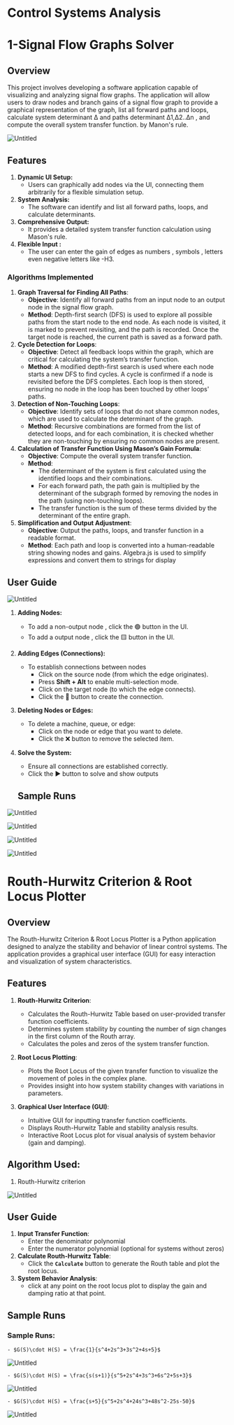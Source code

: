 # Control Systems Analysis

# 1-Signal Flow Graphs Solver

## **Overview**


This project involves developing a software application capable of visualizing and analyzing signal flow graphs. The application will allow users to draw nodes and branch gains of a signal flow graph to provide a graphical representation of the graph, list all forward paths and loops, calculate system determinant Δ and paths determinant Δ1,Δ2..Δn , and compute the overall system transfer function. by Manon's rule.

![Untitled](assets/Untitled1.png)

## **Features**

1. **Dynamic UI Setup:**
    - Users can graphically add nodes via the UI, connecting them arbitrarily for a flexible simulation setup.
2. **System Analysis:**
    - The software can identify and list all forward paths, loops, and calculate determinants.
3. **Comprehensive Output:**
    - It provides a detailed system transfer function calculation using Mason's rule.
4. **Flexible Input :**
    - The user can enter the gain of edges as numbers , symbols , letters even negative letters like -H3.

### **Algorithms Implemented**



1. **Graph Traversal for Finding All Paths**:
    - **Objective**: Identify all forward paths from an input node to an output node in the signal flow graph.
    - **Method**: Depth-first search (DFS) is used to explore all possible paths from the start node to the end node. As each node is visited, it is marked to prevent revisiting, and the path is recorded. Once the target node is reached, the current path is saved as a forward path.
2. **Cycle Detection for Loops**:
    - **Objective**: Detect all feedback loops within the graph, which are critical for calculating the system’s transfer function.
    - **Method**: A modified depth-first search is used where each node starts a new DFS to find cycles. A cycle is confirmed if a node is revisited before the DFS completes. Each loop is then stored, ensuring no node in the loop has been touched by other loops' paths.
3. **Detection of Non-Touching Loops**:
    - **Objective**: Identify sets of loops that do not share common nodes, which are used to calculate the determinant of the graph.
    - **Method**: Recursive combinations are formed from the list of detected loops, and for each combination, it is checked whether they are non-touching by ensuring no common nodes are present.
4. **Calculation of Transfer Function Using Mason’s Gain Formula**:
    - **Objective**: Compute the overall system transfer function.
    - **Method**:
        - The determinant of the system is first calculated using the identified loops and their combinations.
        - For each forward path, the path gain is multiplied by the determinant of the subgraph formed by removing the nodes in the path (using non-touching loops).
        - The transfer function is the sum of these terms divided by the determinant of the entire graph.
5. **Simplification and Output Adjustment**:
    - **Objective**: Output the paths, loops, and transfer function in a readable format.
    - **Method**: Each path and loop is converted into a human-readable string showing nodes and gains. Algebra.js is used to simplify expressions and convert them to strings for display

## User Guide



![Untitled](assets/Untitled2.png)

1. **Adding Nodes:**
    - To add a non-output node , click the 🟢 button in the UI.
    - To add a output node , click the 🟨 button in the UI.
2. **Adding Edges (Connections):**
    - To establish connections between nodes
        - Click on the source node (from which the edge originates).
        - Press **Shift + Alt** to enable multi-selection mode.
        - Click on the target node (to which the edge connects).
        - Click the 🔗 button to create the connection.
3. **Deleting Nodes or Edges:**
    - To delete a machine, queue, or edge:
        - Click on the node or edge that you want to delete.
        - Click the ❌ button to remove the selected item.
4. **Solve the System:**
    - Ensure all connections are established correctly.
    - Click the ▶️ button to solve and show outputs
    
    ## Sample Runs
    
![Untitled](assets/Untitled3.png)

![Untitled](assets/Untitled4.png)
    
![Untitled](assets/Untitled5.png)
    
![Untitled](assets/Untitled6.png)

    
   # Routh-Hurwitz Criterion & Root Locus Plotter

## Overview

The Routh-Hurwitz Criterion & Root Locus Plotter is a Python application designed to analyze the stability and behavior of linear control systems. The application provides a graphical user interface (GUI) for easy interaction and visualization of system characteristics.

## Features

1. **Routh-Hurwitz Criterion**:
    - Calculates the Routh-Hurwitz Table based on user-provided transfer function coefficients.
    - Determines system stability by counting the number of sign changes in the first column of the Routh array.
    - Calculates the poles and zeros of the system transfer function.

2. **Root Locus Plotting**:
    - Plots the Root Locus of the given transfer function to visualize the movement of poles in the complex plane.
    - Provides insight into how system stability changes with variations in parameters.

3. **Graphical User Interface (GUI)**:
    - Intuitive GUI for inputting transfer function coefficients.
    - Displays Routh-Hurwitz Table and stability analysis results.
    - Interactive Root Locus plot for visual analysis of system behavior (gain and damping).

## **Algorithm Used:**

1. $\text{Routh-Hurwitz criterion}$

![Untitled](assets/Untitled7.png)

## User Guide

1. **Input Transfer Function**:
    - Enter the denominator polynomial
    - Enter the numerator polynomial (optional for systems without zeros)
2. **Calculate Routh-Hurwitz Table**:
    - Click the **`Calculate`** button to generate the Routh table and plot the root locus.
3. **System Behavior Analysis**:
    - click at any point on the root locus plot to display the gain and damping ratio at that point.

## Sample Runs

### **Sample Runs:**
    
    - $G(S)\cdot H(S) = \frac{1}{s^4+2s^3+3s^2+4s+5}$
        
![Untitled](assets/Untitled8.png)
        
    - $G(S)\cdot H(S) = \frac{s(s+1)}{s^5+2s^4+3s^3+6s^2+5s+3}$
        
![Untitled](assets/Untitled9.png)
        
    - $G(S)\cdot H(S) = \frac{s+5}{s^5+2s^4+24s^3+48s^2-25s-50}$
        
![Untitled](assets/Untitled10.png)

